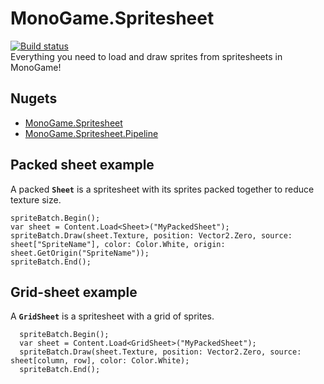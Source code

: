# MonoGame.Spritesheet
[![Build status](https://ci.appveyor.com/api/projects/status/t4gruw3f5upjt8k7/branch/master?svg=true)](https://ci.appveyor.com/project/Ragath/monogame-spritesheet/branch/master)  
Everything you need to load and draw sprites from spritesheets in MonoGame!

## Nugets
- [MonoGame.Spritesheet](https://www.nuget.org/packages/MonoGame.Spritesheet/)
- [MonoGame.Spritesheet.Pipeline](https://www.nuget.org/packages/MonoGame.Spritesheet.Pipeline/)

## Packed sheet example
A packed **`Sheet`** is a spritesheet with its sprites packed together to reduce texture size.
```
spriteBatch.Begin();
var sheet = Content.Load<Sheet>("MyPackedSheet");
spriteBatch.Draw(sheet.Texture, position: Vector2.Zero, source: sheet["SpriteName"], color: Color.White, origin: sheet.GetOrigin("SpriteName"));
spriteBatch.End();
```

## Grid-sheet example
A **`GridSheet`** is a spritesheet with a grid of sprites.
```
  spriteBatch.Begin();
  var sheet = Content.Load<GridSheet>("MyPackedSheet");
  spriteBatch.Draw(sheet.Texture, position: Vector2.Zero, source: sheet[column, row], color: Color.White);
  spriteBatch.End();
```
